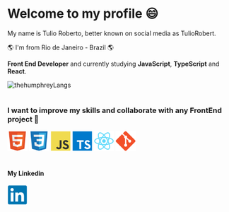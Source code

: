 # Welcome to my profile 😄
My name is Tulio Roberto, better known on social media as TulioRobert.

🌎 I'm from Rio de Janeiro - Brazil 🌎
 
**Front End Developer** and currently studying **JavaScript**, **TypeScript** and **React**.

<img  src="https://github-readme-stats.vercel.app/api/top-langs/?username=tuliorobert&layout=compact&langs_count=6"  alt="thehumphreyLangs"/>

#

### I want to improve my skills and collaborate with any FrontEnd project 🥰
<div style="display: block;">
<img src="https://github.com/devicons/devicon/blob/master/icons/html5/html5-original.svg" alt="html5" width="45">
<img src="https://github.com/devicons/devicon/blob/master/icons/css3/css3-original.svg" alt="css3" width="45">
<img src="https://github.com/devicons/devicon/blob/master/icons/javascript/javascript-original.svg" alt="javascript" width="45">
<img src="https://github.com/devicons/devicon/blob/master/icons/typescript/typescript-original.svg" alt="typescript" width="45">
<img src="https://github.com/devicons/devicon/blob/master/icons/react/react-original.svg" alt="react" width="45">
<img src="https://github.com/devicons/devicon/blob/master/icons/git/git-original.svg" alt="git" width="45">
</div>

#

#### My Linkedin

<a href="https://www.linkedin.com/in/tulio-cardoso-b52617141/" target="_blank"><img src="https://github.com/devicons/devicon/blob/master/icons/linkedin/linkedin-original.svg" alt="linkedin" width="45"></a>
